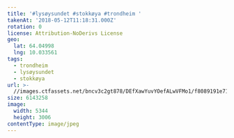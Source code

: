 ```yaml
---
title: '#lysøysundet #stokkøya #trondheim '
takenAt: '2018-05-12T11:18:31.000Z'
rotation: 0
license: Attribution-NoDerivs License
geo:
  lat: 64.04998
  lng: 10.033561
tags:
  - trondheim
  - lysøysundet
  - stokkøya
url: >-
  //images.ctfassets.net/bncv3c2gt878/DEfXawYuvYOefALwVFMo1/f8089191e71585618e00166ec3f836ae/lysysundet-stokkya-trondheim_41182064935_o
size: 6143258
image:
  width: 5344
  height: 3006
contentType: image/jpeg
---
```


